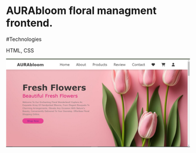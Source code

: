 # AURAbloom floral managment frontend.

#Technologies

 HTML, CSS

![Screenshot (36)](https://github.com/dilgamage/Floral-Managment/blob/main/Images/Screenshot%20(36).png)
